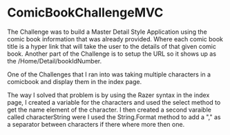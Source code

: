 # ComicBookChallengeMVC
The Challenge was to build a Master Detail Style Application using the comic book information that was already provided. Where each
comic book title is a hyper link that will take the user to the details of that given comic book. Another part of the Challenge is 
to setup the URL so it shows up as the /Home/Detail/bookIdNumber. 

One of the Challenges that I ran into was taking multiple characters in a comicbook and display them in the index page. 

The way I solved that problem is by using the Razer syntax in the index page, I created a variable for the characters 
and used the select method to get the name element of the character. I then created a second varaible called characterString were I 
used the String.Format method to add a "," as a separator between characters if there where more then one.
